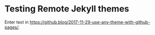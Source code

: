 # Testing Remote Jekyll themes

Enter text in https://github.blog/2017-11-29-use-any-theme-with-github-pages/.
